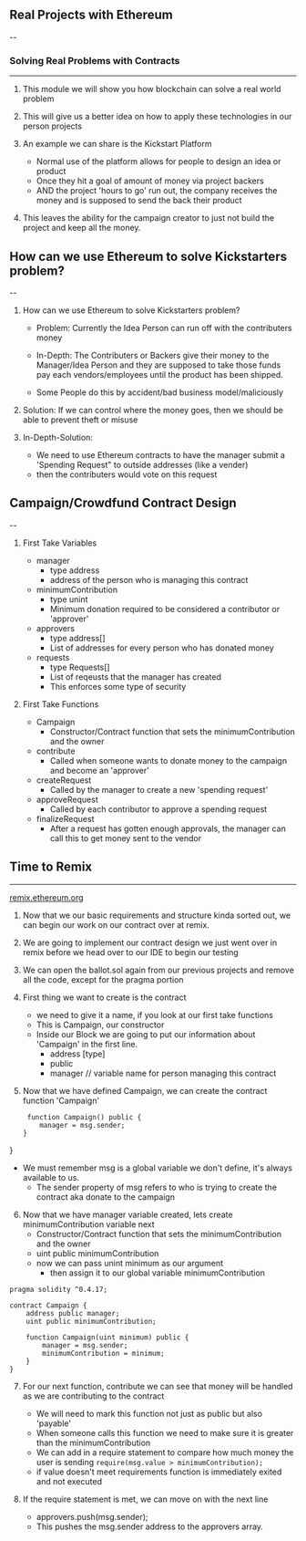## Real Projects with Ethereum
--


### Solving Real Problems with Contracts
---

1. This module we will show you how blockchain can solve a real world problem

2. This will give us a better idea on how to apply these technologies in our person projects

3. An example we can share is the Kickstart Platform
    - Normal use of the platform allows for people to design an idea or product
    - Once they hit a goal of amount of money via project backers
    - AND the project 'hours to go' run out, the company receives the money and is supposed to send the back their product

4. This leaves the ability for the campaign creator to just not build the project and keep all the money.



## How can we use Ethereum to solve Kickstarters problem?
-- 
1. How can we use Ethereum to solve Kickstarters problem?
    
    - Problem: Currently the Idea Person can run off with the contributers money

    - In-Depth: The Contributers or Backers give their money to the Manager/Idea Person and they are supposed to take those funds pay each vendors/employees until the product has been shipped.

    - Some People do this by accident/bad business model/maliciously

2. Solution: If we can control where the money goes, then we should be able to prevent theft or misuse

3. In-Depth-Solution:
    - We need to use Ethereum contracts to have the manager submit a 'Spending Request" to outside addresses (like a vender)
    - then the contributers would vote on this request

    
## Campaign/Crowdfund Contract Design
--

1. First Take Variables
    - manager
        - type address
        - address of the person who is managing this contract
    - minimumContribution
        - type unint
        - Minimum donation required to be considered a contributor or 'approver'
    - approvers
        - type address[]
        - List of addresses for every person who has donated money
    - requests
        - type Requests[]
        - List of reqeusts that the manager has created
        - This enforces some type of security

2. First Take Functions
    - Campaign
        - Constructor/Contract function that sets the minimumContribution and the owner
    - contribute
        - Called when someone wants to donate money to the campaign and become an 'approver'
    - createRequest
        - Called by the manager to create a new 'spending request'
    - approveRequest
        - Called by each contributor to approve a spending request
    - finalizeRequest
        - After a request has gotten enough approvals, the manager can call this to get money sent to the vendor


## Time to Remix
---

[remix.ethereum.org](remix.ethereum.org)

1. Now that we our basic requirements and structure kinda sorted out, we can begin our work on our contract over at remix. 

2. We are going to implement our contract design we just went over in remix before we head over to our IDE to begin our testing

3. We can open the ballot.sol again from our previous projects and remove all the code, except for the pragma portion

4. First thing we want to create is the contract 
    - we need to give it a name, if you look at our first take functions
    - This is Campaign, our constructor 
    - Inside our Block we are going to put our information about 'Campaign'  in the first line.
        - address [type]
        - public 
        - manager // variable name for person managing this contract 

5. Now that we have defined Campaign, we can create the contract function 'Campaign'
    ```
     function Campaign() public {
        manager = msg.sender;
    }
}

 - We must remember msg is a global variable we don't define, it's always available to us.
    - The sender property of msg refers to who is trying to create the contract aka donate to the campaign

6. Now that we have manager variable created, lets create minimumContribution variable next
    - Constructor/Contract function that sets the minimumContribution and the owner
    - uint public minimumContribution
    - now we can pass unint minimum as our argument
        - then assign it to our global variable minimumContribution

```
pragma solidity ^0.4.17;

contract Campaign {
    address public manager;
    uint public minimumContribution;
    
    function Campaign(uint minimum) public {
        manager = msg.sender;
        minimumContribution = minimum;
    }
}
```

7. For our next function, contribute we can see that money will be handled as we are contributing to the contract
    - We will need to mark this function not just as public but also 'payable'
    - When someone calls this function we need to make sure it is greater than the minimumContribution
    - We can add in a require statement to compare how much money the user is sending
    ``require(msg.value > minimumContribution);``
    - if value doesn't meet requirements function is immediately exited and not executed


8. If the require statement is met, we can move on with the next line
    - approvers.push(msg.sender);
    - This pushes the msg.sender address to the approvers array.